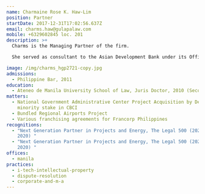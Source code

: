 ```yaml
---
name: Charmaine Rose K. Haw-Lim
position: Partner
startDate: 2017-12-31T17:02:56.637Z
email: charms.haw@gulapalaw.com
mobile: +6329602845 loc. 201
description: >+
  Charms is the Managing Partner of the firm.

  She served as consultant to the Asian Development Bank under its Office of General Counsel – Sovereign and Non-sovereign Operations before she became part of Gulapa Law.

image: /img/charms_hgp2721-copy.jpg
admissions:
  - Philippine Bar, 2011
education:
  - Ateneo de Manila University School of Law, Juris Doctor, 2010 (Second Honors)
matters:
  - National Government Administrative Center Project Acquisition by Densan of a
    minority stake in CBCI
  - Bundled Regional Airports Project
  - Various franchising agreements for Francorp Philippines
recognitions:
  - "Next Generation Partner in Projects and Energy, The Legal 500 (2022, 2021,
    2020) "
  - "Next Generation Partner in Projects and Energy, The Legal 500 (2022, 2021,
    2020) "
offices:
  - manila
practices:
  - i-tech-intellectual-property
  - dispute-resolution
  - corporate-and-m-a
---
```

